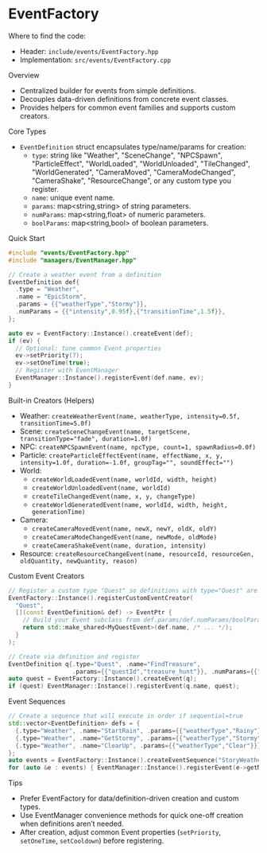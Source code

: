 # EventFactory

Where to find the code:
- Header: `include/events/EventFactory.hpp`
- Implementation: `src/events/EventFactory.cpp`

Overview
- Centralized builder for events from simple definitions.
- Decouples data-driven definitions from concrete event classes.
- Provides helpers for common event families and supports custom creators.

Core Types
- `EventDefinition` struct encapsulates type/name/params for creation:
  - `type`: string like "Weather", "SceneChange", "NPCSpawn", "ParticleEffect", "WorldLoaded", "WorldUnloaded", "TileChanged", "WorldGenerated", "CameraMoved", "CameraModeChanged", "CameraShake", "ResourceChange", or any custom type you register.
  - `name`: unique event name.
  - `params`: map<string,string> of string parameters.
  - `numParams`: map<string,float> of numeric parameters.
  - `boolParams`: map<string,bool> of boolean parameters.

Quick Start
```cpp
#include "events/EventFactory.hpp"
#include "managers/EventManager.hpp"

// Create a weather event from a definition
EventDefinition def{
  .type = "Weather",
  .name = "EpicStorm",
  .params = {{"weatherType","Stormy"}},
  .numParams = {{"intensity",0.95f},{"transitionTime",1.5f}},
};

auto ev = EventFactory::Instance().createEvent(def);
if (ev) {
  // Optional: tune common Event properties
  ev->setPriority(7);
  ev->setOneTime(true);
  // Register with EventManager
  EventManager::Instance().registerEvent(def.name, ev);
}
```

Built-in Creators (Helpers)
- Weather: `createWeatherEvent(name, weatherType, intensity=0.5f, transitionTime=5.0f)`
- Scene: `createSceneChangeEvent(name, targetScene, transitionType="fade", duration=1.0f)`
- NPC: `createNPCSpawnEvent(name, npcType, count=1, spawnRadius=0.0f)`
- Particle: `createParticleEffectEvent(name, effectName, x, y, intensity=1.0f, duration=-1.0f, groupTag="", soundEffect="")`
- World:
  - `createWorldLoadedEvent(name, worldId, width, height)`
  - `createWorldUnloadedEvent(name, worldId)`
  - `createTileChangedEvent(name, x, y, changeType)`
  - `createWorldGeneratedEvent(name, worldId, width, height, generationTime)`
- Camera:
  - `createCameraMovedEvent(name, newX, newY, oldX, oldY)`
  - `createCameraModeChangedEvent(name, newMode, oldMode)`
  - `createCameraShakeEvent(name, duration, intensity)`
- Resource: `createResourceChangeEvent(name, resourceId, resourceGen, oldQuantity, newQuantity, reason)`

Custom Event Creators
```cpp
// Register a custom type "Quest" so definitions with type="Quest" are supported
EventFactory::Instance().registerCustomEventCreator(
  "Quest",
  [](const EventDefinition& def) -> EventPtr {
    // Build your Event subclass from def.params/def.numParams/boolParams
    return std::make_shared<MyQuestEvent>(def.name, /* ... */);
  }
);

// Create via definition and register
EventDefinition q{.type="Quest", .name="FindTreasure",
                  .params={{"questId","treasure_hunt"}}, .numParams={{"reward",1000.0f}}};
auto quest = EventFactory::Instance().createEvent(q);
if (quest) EventManager::Instance().registerEvent(q.name, quest);
```

Event Sequences
```cpp
// Create a sequence that will execute in order if sequential=true
std::vector<EventDefinition> defs = {
  {.type="Weather", .name="StartRain", .params={{"weatherType","Rainy"}}, .numParams={{"intensity",0.5f}}},
  {.type="Weather", .name="GetStormy", .params={{"weatherType","Stormy"}}, .numParams={{"intensity",0.9f}}},
  {.type="Weather", .name="ClearUp", .params={{"weatherType","Clear"}}},
};
auto events = EventFactory::Instance().createEventSequence("StoryWeather", defs, /*sequential=*/true);
for (auto &e : events) { EventManager::Instance().registerEvent(e->getName(), e); }
```

Tips
- Prefer EventFactory for data/definition-driven creation and custom types.
- Use EventManager convenience methods for quick one-off creation when definitions aren’t needed.
- After creation, adjust common Event properties (`setPriority`, `setOneTime`, `setCooldown`) before registering.

